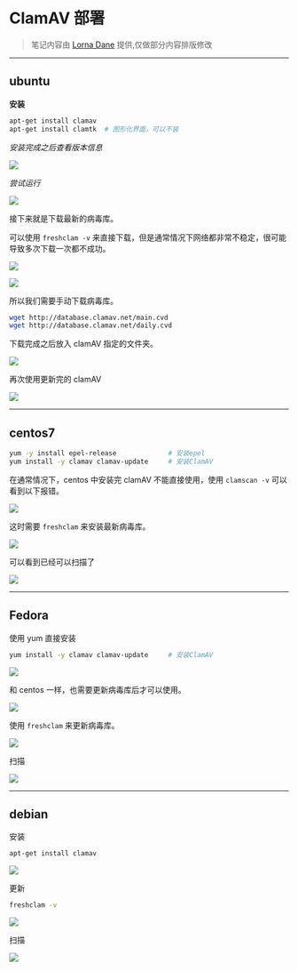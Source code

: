 # ClamAV 部署

> 笔记内容由 [Lorna Dane](https://github.com/tonyscy) 提供,仅做部分内容排版修改

---

## ubuntu

**安装**

```bash
apt-get install clamav
apt-get install clamtk  # 图形化界面，可以不装
```

*安装完成之后查看版本信息*

![](../../../../assets/img/Security/BlueTeam/实验/ClamAV部署/1.png)

*尝试运行*

![](../../../../assets/img/Security/BlueTeam/实验/ClamAV部署/2.png)

接下来就是下载最新的病毒库。

可以使用 `freshclam -v` 来直接下载，但是通常情况下网络都非常不稳定，很可能导致多次下载一次都不成功。

![](../../../../assets/img/Security/BlueTeam/实验/ClamAV部署/3.png)

![](../../../../assets/img/Security/BlueTeam/实验/ClamAV部署/6.png)

所以我们需要手动下载病毒库。

```bash
wget http://database.clamav.net/main.cvd
wget http://database.clamav.net/daily.cvd
```

下载完成之后放入 clamAV 指定的文件夹。

![](../../../../assets/img/Security/BlueTeam/实验/ClamAV部署/4.png)

再次使用更新完的 clamAV

![](../../../../assets/img/Security/BlueTeam/实验/ClamAV部署/5.png)

---

## centos7

```bash
yum -y install epel-release             # 安装epel
yum install -y clamav clamav-update     # 安装ClamAV
```

在通常情况下，centos 中安装完 clamAV 不能直接使用，使用 `clamscan -v` 可以看到以下报错。

![](../../../../assets/img/Security/BlueTeam/实验/ClamAV部署/7.png)

这时需要 `freshclam` 来安装最新病毒库。

![](../../../../assets/img/Security/BlueTeam/实验/ClamAV部署/8.png)

可以看到已经可以扫描了

![](../../../../assets/img/Security/BlueTeam/实验/ClamAV部署/9.png)

---

## Fedora

使用 yum 直接安装

```bash
yum install -y clamav clamav-update     # 安装ClamAV
```

![](../../../../assets/img/Security/BlueTeam/实验/ClamAV部署/10.png)

和 centos 一样，也需要更新病毒库后才可以使用。

![](../../../../assets/img/Security/BlueTeam/实验/ClamAV部署/11.png)

使用 `freshclam` 来更新病毒库。

![](../../../../assets/img/Security/BlueTeam/实验/ClamAV部署/12.png)

扫描

![](../../../../assets/img/Security/BlueTeam/实验/ClamAV部署/13.png)

---

## debian

安装

```bash
apt-get install clamav
```

![](../../../../assets/img/Security/BlueTeam/实验/ClamAV部署/14.png)

更新

```bash
freshclam -v
```

![](../../../../assets/img/Security/BlueTeam/实验/ClamAV部署/15.png)

扫描

![](../../../../assets/img/Security/BlueTeam/实验/ClamAV部署/16.png)
